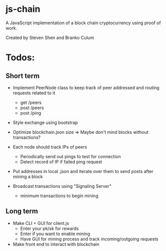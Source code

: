 # js-chain
A JavaScript implementation of a block chain cryptocurrency using proof of work.

Created by Steven Shen and Branko Culum

# Todos:
## Short term


- Implement PeerNode class to keep track of peer addressed and routing requests related to it
  - get /peers
  - post /peers
  - post /ping

- Style exchange using bootstrap
- Optimize blockchain.json size => Maybe don't mind blocks without transactions?
- Each node should track IPs of peers
  - Periodically send out pings to test for connection
  - Delect record of IP if failed ping request
- Put addresses in local .json and iterate over them to send posts after mining a block
- Broadcast transactions using "Signaling Server"
  - minimum transactions to begin mining


## Long term
- Make CLI + GUI for client.js
  - Enter your pk/sk for rewards
  - Enter if you want to enable mining
  - Have GUI for mining process and track incoming/outgoing requests
- Make front end to interact with blockchain
